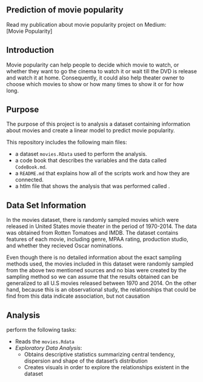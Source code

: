## Prediction of movie popularity 
Read my publication about movie popularity project on Medium:  
[Movie Popularity]

## Introduction
Movie popularity can help people to decide which movie to watch, or whether they want to go the cinema to watch it or wait till the DVD is release and watch it at home. Consequently, it could also help theater owner to choose which movies to show or how many times to show it or for how long.

## Purpose
The purpose of this project is to analysis a dataset containing information about movies and create a linear model to 
predict movie popularity. 

This repository includes the following main files:

* a dataset `movies.RData` used to perform the analysis.
* a code book that describes the variables and the data called `CodeBook.md`. 
* a `README.md` that explains how all of the scripts work and how they are connected.
* a htlm file that shows the analysis that was performed called . 

## Data Set Information

In the movies dataset, there is randomly sampled movies which were released in United States movie theater in the period of 1970-2014. The data was obtained from Rotten Tomatoes and IMDB. The dataset contains features of each movie, including genre, MPAA rating, production studio, and whether they recieved Oscar nominations.

Even though there is no detailed information about the exact sampling methods used, the movies included in this dataset were randomly sampled from the above two mentioned sources and no bias were created by the sampling method so we can assume that the results obtained can be generalized to all U.S movies released between 1970 and 2014. On the other hand, because this is an observational study, the relationships that could be find from this data indicate association, but not causation

## Analysis

perform the following tasks:

* Reads the `movies.Rdata`
* *Exploratory Data Analysis*:
    - Obtains descriptive statistics summarizing central tendency, dispersion and shape of the dataset’s distribution
    - Creates visuals in order to explore the relationships existent in the dataset
